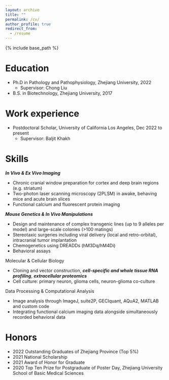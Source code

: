 ```yaml
---
layout: archive
title: ""
permalink: /cv/
author_profile: true
redirect_from:
  - /resume
---
```


{% include base_path %}

Education
======
* Ph.D in Pathology and Pathophysiology, Zhejiang University, 2022
  * Supervisor: Chong Liu
* B.S. in Biotechnology, Zhejiang University, 2017

Work experience
======
* Postdoctoral Scholar, University of California Los Angeles,  Dec 2022 to present
  * Supervisor: Baljit Khakh
  
Skills
======
***In Vivo & Ex Vivo Imaging***
* Chronic cranial window preparation for cortex and deep brain regions (e.g. striatum)
* Two-photon laser scanning microscopy (2PLSM) in awake, behaving mice and acute brain slices
* Functional calcium and fluorescent protein imaging

***Mouse Genetics & In Vivo Manipulations***
* Design and maintenance of complex transgenic lines (up to 9 alleles per model) and large-scale colonies (>100 matings)
* Stereotaxic surgeries including viral delivery (local and retro-orbital), intracranial tumor implantation
* Chemogenetics using DREADDs (hM3Dq/hM4Di)
* Behavioral assays

Molecular & Cellular Biology
* Cloning and vector construction, ***cell-specific and whole tissue RNA profiling***, ***extracellular proteomics***
* Cell culture: primary neuron, glioma cells, neuron-glioma co-culture

Data Processing & Computational Analysis
* Image analysis through ImageJ, suite2P, GECIquant, AQuA2, MATLAB and custom code
* Integrating functional calcium imaging data alongside simultaneously recorded behavioral data



Honors
======
* 2022 Outstanding Graduates of Zhejiang Province (Top 5%)
* 2021 National Scholarship
* 2021 Award of Honor for Graduate
* 2020 Top Ten Prize for Postgraduate of Poster Day, Zhejiang University School of Basic Medical Sciences



